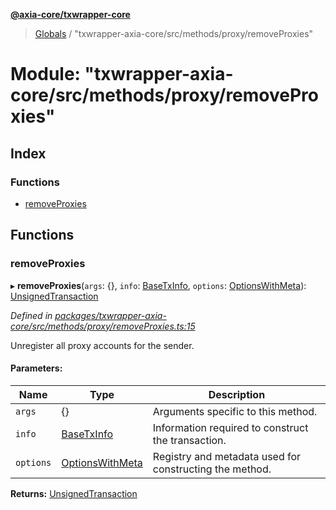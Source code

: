 **[@axia-core/txwrapper-core](../README.md)**

> [Globals](../globals.md) / "txwrapper-axia-core/src/methods/proxy/removeProxies"

# Module: "txwrapper-axia-core/src/methods/proxy/removeProxies"

## Index

### Functions

* [removeProxies](_txwrapper_axia-core_src_methods_proxy_removeproxies_.md#removeproxies)

## Functions

### removeProxies

▸ **removeProxies**(`args`: {}, `info`: [BaseTxInfo](../interfaces/_txwrapper_core_src_types_method_.basetxinfo.md), `options`: [OptionsWithMeta](../interfaces/_txwrapper_core_src_types_method_.optionswithmeta.md)): [UnsignedTransaction](../interfaces/_txwrapper_core_src_types_method_.unsignedtransaction.md)

*Defined in [packages/txwrapper-axia-core/src/methods/proxy/removeProxies.ts:15](https://github.com/axia-core/txwrapper-core/blob/731a943/packages/txwrapper-axia-core/src/methods/proxy/removeProxies.ts#L15)*

Unregister all proxy accounts for the sender.

#### Parameters:

Name | Type | Description |
------ | ------ | ------ |
`args` | {} | Arguments specific to this method. |
`info` | [BaseTxInfo](../interfaces/_txwrapper_core_src_types_method_.basetxinfo.md) | Information required to construct the transaction. |
`options` | [OptionsWithMeta](../interfaces/_txwrapper_core_src_types_method_.optionswithmeta.md) | Registry and metadata used for constructing the method.  |

**Returns:** [UnsignedTransaction](../interfaces/_txwrapper_core_src_types_method_.unsignedtransaction.md)
